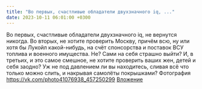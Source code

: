 ```yaml
---
title: "Во первых, счастливые обладатели двухзначного iq, ..."
date: 2023-10-11 06:01:00 +0300
---
```


Во первых, счастливые обладатели двухзначного iq, не вернутся никогда.
Во вторых, не хотите проверить Москву, причём всю, ну или хотя бы Лукойл какой-нибудь, на счёт спонсорства и поставок ВСУ топлива и военного имущества. Не? Сами на себя страшно выйти?
И, в третьих, и это самое смешное, не хотите проверить ваших жен, детей и себя заодно? Уж не под давлением ли вы находитесь, сливая всё что только можно слить, и накрывая самолёты покрышками?
Фотография
<a class="vk-attach" href="https://vk.com/photo41076938_457250299">https://vk.com/photo41076938_457250299</a>
<a class="vk-attach" href="https://vk.com/photo41076938_457250299">Вложение</a>
